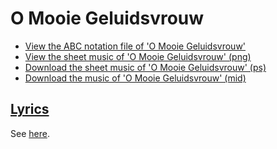 # O Mooie Geluidsvrouw

* [View the ABC notation file of 'O Mooie Geluidsvrouw'](12_o_mooie_geluidsvrouw.abc)
* [View the sheet music of 'O Mooie Geluidsvrouw' (png)](12_o_mooie_geluidsvrouw.png)
* [Download the sheet music of 'O Mooie Geluidsvrouw' (ps)](12_o_mooie_geluidsvrouw.ps)
* [Download the music of 'O Mooie Geluidsvrouw' (mid)](http://www.richelbilderbeek.nl/SongOMooieGeluidsvrouw.mid)

## [Lyrics](12_o_mooie_geluidsvrouw.txt)

See [here](12_o_mooie_geluidsvrouw.txt).
